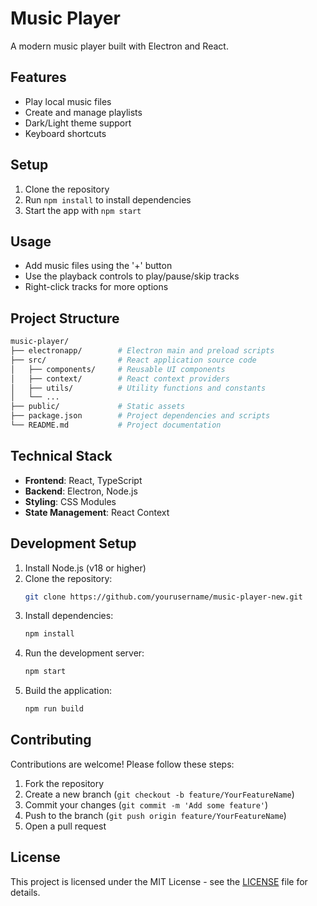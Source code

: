 # Music Player

A modern music player built with Electron and React.

## Features
- Play local music files
- Create and manage playlists
- Dark/Light theme support
- Keyboard shortcuts

## Setup
1. Clone the repository
2. Run `npm install` to install dependencies
3. Start the app with `npm start`

## Usage
- Add music files using the '+' button
- Use the playback controls to play/pause/skip tracks
- Right-click tracks for more options

## Project Structure
```bash
music-player/
├── electronapp/        # Electron main and preload scripts
├── src/                # React application source code
│   ├── components/     # Reusable UI components
│   ├── context/        # React context providers
│   ├── utils/          # Utility functions and constants
│   └── ...
├── public/             # Static assets
├── package.json        # Project dependencies and scripts
└── README.md           # Project documentation
```

## Technical Stack
- **Frontend**: React, TypeScript
- **Backend**: Electron, Node.js
- **Styling**: CSS Modules
- **State Management**: React Context

## Development Setup
1. Install Node.js (v18 or higher)
2. Clone the repository:
   ```sh
   git clone https://github.com/yourusername/music-player-new.git
   ```
3. Install dependencies:
   ```sh
   npm install
   ```
4. Run the development server:
   ```sh
   npm start
   ```
5. Build the application:
   ```sh
   npm run build
   ```

## Contributing
Contributions are welcome! Please follow these steps:
1. Fork the repository
2. Create a new branch (`git checkout -b feature/YourFeatureName`)
3. Commit your changes (`git commit -m 'Add some feature'`)
4. Push to the branch (`git push origin feature/YourFeatureName`)
5. Open a pull request

## License
This project is licensed under the MIT License - see the [LICENSE](LICENSE) file for details.
